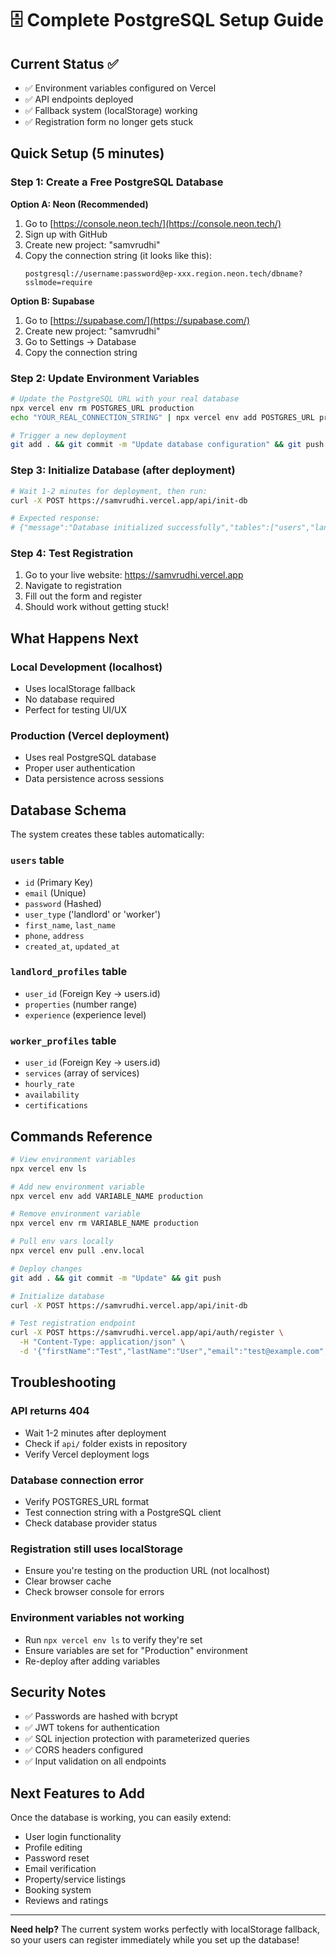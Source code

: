 # 🗄️ Complete PostgreSQL Setup Guide

## Current Status ✅
- ✅ Environment variables configured on Vercel
- ✅ API endpoints deployed
- ✅ Fallback system (localStorage) working
- ✅ Registration form no longer gets stuck

## Quick Setup (5 minutes)

### Step 1: Create a Free PostgreSQL Database

**Option A: Neon (Recommended)**
1. Go to [https://console.neon.tech/](https://console.neon.tech/)
2. Sign up with GitHub
3. Create new project: "samvrudhi"
4. Copy the connection string (it looks like this):
   ```
   postgresql://username:password@ep-xxx.region.neon.tech/dbname?sslmode=require
   ```

**Option B: Supabase**
1. Go to [https://supabase.com/](https://supabase.com/)
2. Create new project: "samvrudhi"
3. Go to Settings → Database
4. Copy the connection string

### Step 2: Update Environment Variables

```bash
# Update the PostgreSQL URL with your real database
npx vercel env rm POSTGRES_URL production
echo "YOUR_REAL_CONNECTION_STRING" | npx vercel env add POSTGRES_URL production

# Trigger a new deployment
git add . && git commit -m "Update database configuration" && git push
```

### Step 3: Initialize Database (after deployment)

```bash
# Wait 1-2 minutes for deployment, then run:
curl -X POST https://samvrudhi.vercel.app/api/init-db

# Expected response:
# {"message":"Database initialized successfully","tables":["users","landlord_profiles","worker_profiles"]}
```

### Step 4: Test Registration

1. Go to your live website: https://samvrudhi.vercel.app
2. Navigate to registration
3. Fill out the form and register
4. Should work without getting stuck!

## What Happens Next

### Local Development (localhost)
- Uses localStorage fallback
- No database required
- Perfect for testing UI/UX

### Production (Vercel deployment)
- Uses real PostgreSQL database
- Proper user authentication
- Data persistence across sessions

## Database Schema

The system creates these tables automatically:

### `users` table
- `id` (Primary Key)
- `email` (Unique)
- `password` (Hashed)
- `user_type` ('landlord' or 'worker')
- `first_name`, `last_name`
- `phone`, `address`
- `created_at`, `updated_at`

### `landlord_profiles` table
- `user_id` (Foreign Key → users.id)
- `properties` (number range)
- `experience` (experience level)

### `worker_profiles` table
- `user_id` (Foreign Key → users.id)
- `services` (array of services)
- `hourly_rate`
- `availability`
- `certifications`

## Commands Reference

```bash
# View environment variables
npx vercel env ls

# Add new environment variable
npx vercel env add VARIABLE_NAME production

# Remove environment variable
npx vercel env rm VARIABLE_NAME production

# Pull env vars locally
npx vercel env pull .env.local

# Deploy changes
git add . && git commit -m "Update" && git push

# Initialize database
curl -X POST https://samvrudhi.vercel.app/api/init-db

# Test registration endpoint
curl -X POST https://samvrudhi.vercel.app/api/auth/register \
  -H "Content-Type: application/json" \
  -d '{"firstName":"Test","lastName":"User","email":"test@example.com","password":"password123","userType":"landlord","address":"Test Address","properties":"1-5","experience":"new"}'
```

## Troubleshooting

### API returns 404
- Wait 1-2 minutes after deployment
- Check if `api/` folder exists in repository
- Verify Vercel deployment logs

### Database connection error
- Verify POSTGRES_URL format
- Test connection string with a PostgreSQL client
- Check database provider status

### Registration still uses localStorage
- Ensure you're testing on the production URL (not localhost)
- Clear browser cache
- Check browser console for errors

### Environment variables not working
- Run `npx vercel env ls` to verify they're set
- Ensure variables are set for "Production" environment
- Re-deploy after adding variables

## Security Notes

- ✅ Passwords are hashed with bcrypt
- ✅ JWT tokens for authentication
- ✅ SQL injection protection with parameterized queries
- ✅ CORS headers configured
- ✅ Input validation on all endpoints

## Next Features to Add

Once the database is working, you can easily extend:
- User login functionality
- Profile editing
- Password reset
- Email verification
- Property/service listings
- Booking system
- Reviews and ratings

---

**Need help?** The current system works perfectly with localStorage fallback, so your users can register immediately while you set up the database!